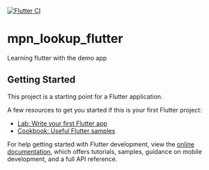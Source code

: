 [![Flutter CI](https://github.com/jonathan-gartland/mpn_lookup_flutter/actions/workflows/main.yml/badge.svg)](https://github.com/jonathan-gartland/mpn_lookup_flutter/actions/workflows/main.yml)  
# mpn_lookup_flutter

Learning flutter with the demo app

## Getting Started

This project is a starting point for a Flutter application.

A few resources to get you started if this is your first Flutter project:

- [Lab: Write your first Flutter app](https://docs.flutter.dev/get-started/codelab)
- [Cookbook: Useful Flutter samples](https://docs.flutter.dev/cookbook)

For help getting started with Flutter development, view the
[online documentation](https://docs.flutter.dev/), which offers tutorials,
samples, guidance on mobile development, and a full API reference.
